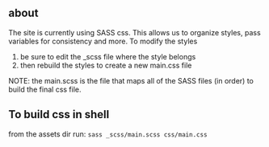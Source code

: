 ## about

The site is currently using SASS css.  This allows us to organize styles, pass
variables for consistency and more. To modify the styles

1. be sure to edit the _scss file where the style belongs
2. then rebuild the styles to create a new main.css file

NOTE: the main.scss is the file that maps all of the SASS files (in order) to build
the final css file. 

## To build css in shell
from the assets dir run:
`sass _scss/main.scss css/main.css`
